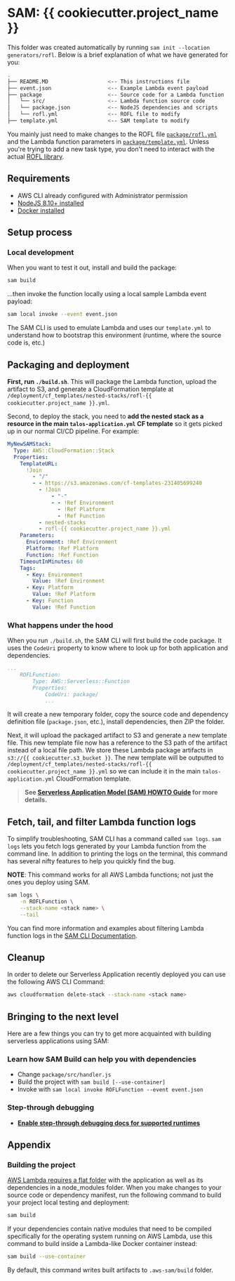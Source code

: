 # SAM: {{ cookiecutter.project_name }}

This folder was created automatically by running `sam init --location generators/rofl`. Below is a brief explanation of what we have generated for you:

```bash
.
├── README.MD                   <-- This instructions file
├── event.json                  <-- Example Lambda event payload
├── package                     <-- Source code for a Lambda function
│   └── src/                    <-- Lambda function source code
│   └── package.json            <-- NodeJS dependencies and scripts
│   └── rofl.yml                <-- ROFL file to modify
├── template.yml                <-- SAM template to modify
```

You mainly just need to make changes to the ROFL file [`package/rofl.yml`](package/rofl.yml) and the Lambda function parameters in [`package/template.yml`](package/template.yml). Unless you're trying to add a new task type, you don't need to interact with the actual [ROFL library](../../../../rofl).

## Requirements

* AWS CLI already configured with Administrator permission
* [NodeJS 8.10+ installed](https://nodejs.org/en/download/)
* [Docker installed](https://www.docker.com/community-edition)

## Setup process

### Local development

When you want to test it out, install and build the package:
```bash
sam build
```
...then invoke the function locally using a local sample Lambda event payload:
```bash
sam local invoke --event event.json
```

The SAM CLI is used to emulate Lambda and uses our `template.yml` to understand how to bootstrap this environment (runtime, where the source code is, etc.)

## Packaging and deployment

__First, run `./build.sh`__. This will package the Lambda function, upload the artifact to S3, and generate a CloudFormation template at `/deployment/cf_templates/nested-stacks/rofl-{{ cookiecutter.project_name }}.yml`.

Second, to deploy the stack, you need to __add the nested stack as a resource in the main `talos-application.yml` CF template__ so it gets picked up in our normal CI/CD pipeline. For example:
```yaml
MyNewSAMStack:
  Type: AWS::CloudFormation::Stack
  Properties:
    TemplateURL:
      !Join
        - "/"
        - - https://s3.amazonaws.com/cf-templates-231405699240
          - !Join
              - "-"
              - - !Ref Environment
                - !Ref Platform
                - !Ref Function
          - nested-stacks
          - rofl-{{ cookiecutter.project_name }}.yml
    Parameters:
      Environment: !Ref Environment
      Platform: !Ref Platform
      Function: !Ref Function
    TimeoutInMinutes: 60
    Tags:
      - Key: Environment
        Value: !Ref Environment
      - Key: Platform
        Value: !Ref Platform
      - Key: Function
        Value: !Ref Function
```

### What happens under the hood

When you run `./build.sh`, the SAM CLI will first build the code package. It uses the `CodeUri` property to know where to look up for both application and dependencies.

```yaml
...
    ROFLFunction:
        Type: AWS::Serverless::Function
        Properties:
            CodeUri: package/
            ...
```

It will create a new temporary folder, copy the source code and dependency definition file (`package.json`, etc.), install dependencies, then ZIP the folder.

Next, it will upload the packaged artifact to S3 and generate a new template file. This new template file now has a reference to the S3 path of the artifact instead of a local file path. We store these Lambda package artifacts in `s3://{{ cookiecutter.s3_bucket }}`. The new template will be outputted to `/deployment/cf_templates/nested-stacks/rofl-{{ cookiecutter.project_name }}.yml` so we can include it in the main `talos-application.yml` CloudFormation template.

> **See [Serverless Application Model (SAM) HOWTO Guide](https://docs.aws.amazon.com/serverless-application-model/latest/developerguide/serverless-quick-start.html) for more details.**

## Fetch, tail, and filter Lambda function logs

To simplify troubleshooting, SAM CLI has a command called `sam logs`. `sam logs` lets you fetch logs generated by your Lambda function from the command line. In addition to printing the logs on the terminal, this command has several nifty features to help you quickly find the bug.

**NOTE**: This command works for all AWS Lambda functions; not just the ones you deploy using SAM.

```bash
sam logs \
    -n ROFLFunction \
    --stack-name <stack name> \
    --tail
```

You can find more information and examples about filtering Lambda function logs in the [SAM CLI Documentation](https://docs.aws.amazon.com/serverless-application-model/latest/developerguide/serverless-sam-cli-logging.html).

## Cleanup

In order to delete our Serverless Application recently deployed you can use the following AWS CLI Command:

```bash
aws cloudformation delete-stack --stack-name <stack name>
```

## Bringing to the next level

Here are a few things you can try to get more acquainted with building serverless applications using SAM:

### Learn how SAM Build can help you with dependencies

* Change `package/src/handler.js`
* Build the project with `sam build [--use-container]`
* Invoke with `sam local invoke ROFLFunction --event event.json`

### Step-through debugging

* **[Enable step-through debugging docs for supported runtimes]((https://docs.aws.amazon.com/serverless-application-model/latest/developerguide/serverless-sam-cli-using-debugging.html))**

## Appendix

### Building the project

[AWS Lambda requires a flat folder](https://docs.aws.amazon.com/lambda/latest/dg/nodejs-create-deployment-pkg.html) with the application as well as its dependencies in a node_modules folder. When you make changes to your source code or dependency manifest,
run the following command to build your project local testing and deployment:

```bash
sam build
```

If your dependencies contain native modules that need to be compiled specifically for the operating system running on AWS Lambda, use this command to build inside a Lambda-like Docker container instead:
```bash
sam build --use-container
```

By default, this command writes built artifacts to `.aws-sam/build` folder.
